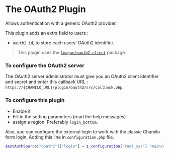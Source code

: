 # The OAuth2 Plugin
Allows authentication with a generic OAuth2 provider.

This plugin adds an extra field to users :
- `oauth2_id`, to store each users' OAuth2 identifier.

> This plugin uses the [`league/oauth2-client`](https://oauth2-client.thephpleague.com/) package.

### To configure the OAuth2 server
The OAuth2 server administrator must give you an OAuth2 client identifier and secret and enter this callback URL :
`https://{CHAMILO_URL}/plugin/oauth2/src/callback.php`.

### To configure this plugin
* Enable it
* Fill in the setting parameters (read the help messages)
* assign a region. Preferably `login_bottom`.

Also, you can configure the external login to work with the classic Chamilo form login.
Adding this line in `configuration.php` file.
```php
$extAuthSource["oauth2"]["login"] = $_configuration['root_sys']."main/auth/external_login/login.oauth2.php";
```
